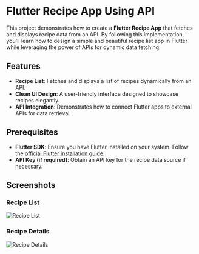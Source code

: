 # Flutter Recipe App Using API

This project demonstrates how to create a **Flutter Recipe App** that fetches and displays recipe data from an API. By following this implementation, you'll learn how to design a simple and beautiful recipe list app in Flutter while leveraging the power of APIs for dynamic data fetching.

## Features

- **Recipe List**: Fetches and displays a list of recipes dynamically from an API.
- **Clean UI Design**: A user-friendly interface designed to showcase recipes elegantly.
- **API Integration**: Demonstrates how to connect Flutter apps to external APIs for data retrieval.

## Prerequisites

- **Flutter SDK**: Ensure you have Flutter installed on your system. Follow the [official Flutter installation guide](https://docs.flutter.dev/get-started/install).
- **API Key (if required)**: Obtain an API key for the recipe data source if necessary.

## Screenshots

### Recipe List
![Recipe List](screenshots/1.png)

### Recipe Details
![Recipe Details](screenshots/2.png)
